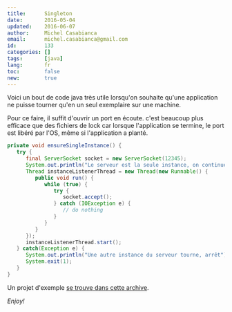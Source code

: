```yaml
---
title:      Singleton
date:       2016-05-04
updated:    2016-06-07
author:     Michel Casabianca
email:      michel.casabianca@gmail.com
id:         133
categories: []
tags:       [java]
lang:       fr
toc:        false
new:        true
---
```


Voici un bout de code java très utile lorsqu'on souhaite qu'une application ne puisse tourner qu'en un seul exemplaire sur une machine.

<!--more-->

Pour ce faire, il suffit d'ouvrir un port en écoute. c'est beaucoup plus efficace que des fichiers de lock car lorsque l'application se termine, le port est libéré par l'OS, même si l'application a planté.

```java
private void ensureSingleInstance() {
   try {
      final ServerSocket socket = new ServerSocket(12345);
      System.out.println("Le serveur est la seule instance, on continue");
      Thread instanceListenerThread = new Thread(new Runnable() {
         public void run() {
            while (true) {
               try {
                  socket.accept();
               } catch (IOException e) {
                  // do nothing
               }
            }
         }
      });
      instanceListenerThread.start();
   } catch(Exception e) {
      System.out.println("Une autre instance du serveur tourne, arrêt");
      System.exit(1);
   }
}
```

Un projet d'exemple [se trouve dans cette archive](/arc/singleton.zip).

*Enjoy!*
